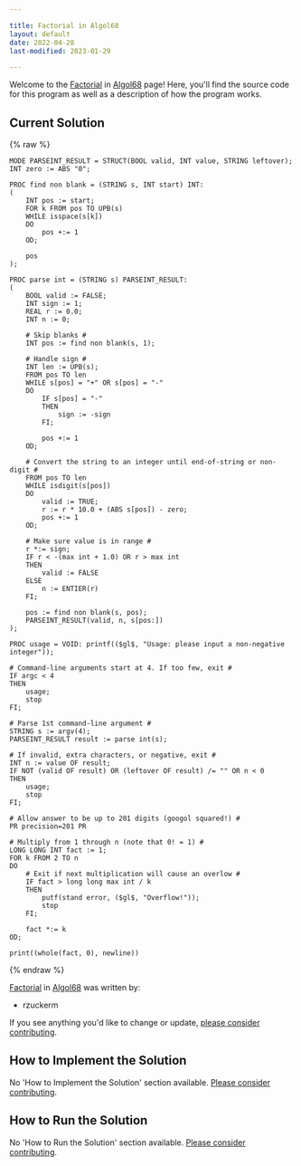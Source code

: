 ```yaml
---

title: Factorial in Algol68
layout: default
date: 2022-04-28
last-modified: 2023-01-29

---
```


Welcome to the [Factorial](https://sampleprograms.io/projects/factorial) in [Algol68](https://sampleprograms.io/languages/algol68) page! Here, you'll find the source code for this program as well as a description of how the program works.

## Current Solution

{% raw %}

```algol68
MODE PARSEINT_RESULT = STRUCT(BOOL valid, INT value, STRING leftover);
INT zero := ABS "0";

PROC find non blank = (STRING s, INT start) INT:
(
    INT pos := start;
    FOR k FROM pos TO UPB(s)
    WHILE isspace(s[k])
    DO
        pos +:= 1
    OD;

    pos
);

PROC parse int = (STRING s) PARSEINT_RESULT:
(
    BOOL valid := FALSE;
    INT sign := 1;
    REAL r := 0.0;
    INT n := 0;

    # Skip blanks #
    INT pos := find non blank(s, 1);

    # Handle sign #
    INT len := UPB(s);
    FROM pos TO len
    WHILE s[pos] = "+" OR s[pos] = "-"
    DO
        IF s[pos] = "-"
        THEN
            sign := -sign
        FI;

        pos +:= 1
    OD;

    # Convert the string to an integer until end-of-string or non-digit #
    FROM pos TO len
    WHILE isdigit(s[pos])
    DO
        valid := TRUE;
        r := r * 10.0 + (ABS s[pos]) - zero;
        pos +:= 1
    OD;

    # Make sure value is in range #
    r *:= sign;
    IF r < -(max int + 1.0) OR r > max int
    THEN
        valid := FALSE
    ELSE
        n := ENTIER(r)
    FI;

    pos := find non blank(s, pos);
    PARSEINT_RESULT(valid, n, s[pos:])
);

PROC usage = VOID: printf(($gl$, "Usage: please input a non-negative integer"));

# Command-line arguments start at 4. If too few, exit #
IF argc < 4
THEN
    usage;
    stop
FI;

# Parse 1st command-line argument #
STRING s := argv(4);
PARSEINT_RESULT result := parse int(s);

# If invalid, extra characters, or negative, exit #
INT n := value OF result;
IF NOT (valid OF result) OR (leftover OF result) /= "" OR n < 0
THEN
    usage;
    stop
FI;

# Allow answer to be up to 201 digits (googol squared!) #
PR precision=201 PR

# Multiply from 1 through n (note that 0! = 1) #
LONG LONG INT fact := 1;
FOR k FROM 2 TO n
DO
    # Exit if next multiplication will cause an overlow #
    IF fact > long long max int / k
    THEN
        putf(stand error, ($gl$, "Overflow!"));
        stop
    FI;

    fact *:= k
OD;

print((whole(fact, 0), newline))
```

{% endraw %}

[Factorial](https://sampleprograms.io/projects/factorial) in [Algol68](https://sampleprograms.io/languages/algol68) was written by:

- rzuckerm

If you see anything you'd like to change or update, [please consider contributing](https://github.com/TheRenegadeCoder/sample-programs).

## How to Implement the Solution

No 'How to Implement the Solution' section available. [Please consider contributing](https://github.com/TheRenegadeCoder/sample-programs-website).

## How to Run the Solution

No 'How to Run the Solution' section available. [Please consider contributing](https://github.com/TheRenegadeCoder/sample-programs-website).